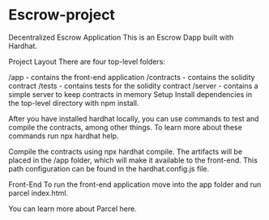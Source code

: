 # Escrow-project
Decentralized Escrow Application
This is an Escrow Dapp built with Hardhat.

Project Layout
There are four top-level folders:

/app - contains the front-end application
/contracts - contains the solidity contract
/tests - contains tests for the solidity contract
/server - contains a simple server to keep contracts in memory
Setup
Install dependencies in the top-level directory with npm install.

After you have installed hardhat locally, you can use commands to test and compile the contracts, among other things. To learn more about these commands run npx hardhat help.

Compile the contracts using npx hardhat compile. The artifacts will be placed in the /app folder, which will make it available to the front-end. This path configuration can be found in the hardhat.config.js file.

Front-End
To run the front-end application move into the app folder and run parcel index.html.

You can learn more about Parcel here.
